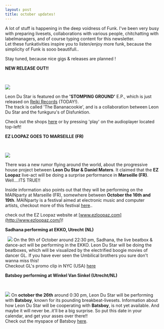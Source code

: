 ```yaml
---
layout: post
title: october updates!
---
```

A lot of stuff is happening in the deep voidness of Funk. I've been very busy with preparing livesets, collaborations with various people, chitchatting with labelmanagers, and of course typing content for this newsletter.   
Let these funkativities inspire you to listen/enjoy more funk, because the simplicity of Funk is sooo beautifull..   
  
 Stay tuned, because nice gigs & releases are planned !


**NEW RELEASE OUT!!**

 

![](/img/disfunktion.gif)

 Leon Du Star is featured on the **'STOMPING GROUND'** E.P., which is just released on [Reiki Records](http://www.reikirecords.nl/) (TODAY!).   
The track is called 'The Bananacookie', and is a collaboration between Leon Du Star and the funkguru's of Disfunktion. 

Check out the shops [here](http://www.reikirecords.nl/index.php?option=com_content&view=article&id=55&Itemid=62) or by pressing 'play' on the audioplayer located top-left! 
  

  
**EZ LOOPAZ GOES TO MARSEILLE (FR)**

 

![](/img/ezloopaz.gif)

 There was a new rumor flying around the world, about the progressive house project between **Leon Du Star & Daniel Maters**. It claimed that the **EZ Loopaz** live-act will be doing a surprise performance in **Marseille (FR)**. Well....ITS TRUE!! 

Inside information also points out that they will be performing on the MAINparty at Marseille (FR), somewhere between **October the 16th and 19th**. MAINparty is a festival aimed at electronic music and computer artists, checkout more of this festival [here](http://www.medianostra.net/inside/?q=en)..   
  
 check out the EZ Loopaz website at [www.ezloopaz.com](http://www.ezloopaz.com/)! 
  

  
**Sadhana performing at EKKO, Utrecht (NL)**

 
![](/img/bijschaven.gif) On the 9th of October around 22:30 pm, Sadhana, the live beatbox & dance-act will be performing in the EKKO. Leon Du Star will be doing the beatboxes, which will be visualized by the electrified boogie movies of dancer GL. If you have ever seen the Umbilical brothers you sure don't wanna miss this!  
 Checkout GL's promo clip in NYC (USA) [here](http://nl.youtube.com/watch?v=DtOTmMv_APg)  

  
**Batsboy performing at Winkel Van Sinkel (Utrecht/NL)**

 

![](/img/batsboy.gif) On **october the 26th** around 0:30 pm, Leon Du Star will be performing with **Batsboy**, known for its pounding breakbeat-livesets. Information about how Leon Du Star will be cooperating with **Batsboy**, is not yet available. And maybe it will never be..it'll be a big surprise. So put this date in your calendar, and get your asses over there!!  
 Check out the myspace of Batsboy [here](http://www.myspace.com/thebatsboy). 
